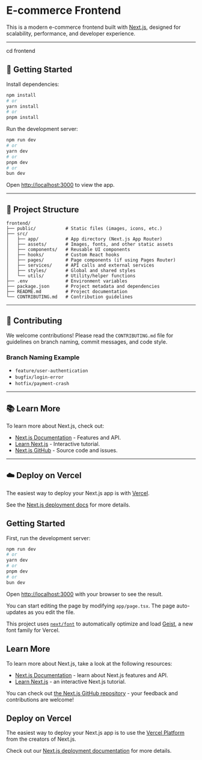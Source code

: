 # E-commerce Frontend

This is a modern e-commerce frontend built with [Next.js](https://nextjs.org), designed for scalability, performance, and developer experience.

---
cd frontend

## 🚀 Getting Started

Install dependencies:


```bash
npm install
# or
yarn install
# or
pnpm install
```

Run the development server:

```bash
npm run dev
# or
yarn dev
# or
pnpm dev
# or
bun dev
```

Open [http://localhost:3000](http://localhost:3000) to view the app.

---

## 📁 Project Structure

```
frontend/
├── public/           # Static files (images, icons, etc.)
├── src/
│   ├── app/          # App directory (Next.js App Router)
│   ├── assets/       # Images, fonts, and other static assets
│   ├── components/   # Reusable UI components
│   ├── hooks/        # Custom React hooks
│   ├── pages/        # Page components (if using Pages Router)
│   ├── services/     # API calls and external services
│   ├── styles/       # Global and shared styles
│   └── utils/        # Utility/helper functions
├── .env              # Environment variables
├── package.json      # Project metadata and dependencies
├── README.md         # Project documentation
└── CONTRIBUTING.md   # Contribution guidelines
```

---

## 🤝 Contributing

We welcome contributions! Please read the `CONTRIBUTING.md` file for guidelines on branch naming, commit messages, and code style.

### Branch Naming Example

- `feature/user-authentication`
- `bugfix/login-error`
- `hotfix/payment-crash`

---

## 📚 Learn More

To learn more about Next.js, check out:

- [Next.js Documentation](https://nextjs.org/docs) - Features and API.
- [Learn Next.js](https://nextjs.org/learn) - Interactive tutorial.
- [Next.js GitHub](https://github.com/vercel/next.js) - Source code and issues.

---

## ☁️ Deploy on Vercel

The easiest way to deploy your Next.js app is with [Vercel](https://vercel.com/new?utm_medium=default-template&filter=next.js&utm_source=create-next-app&utm_campaign=create-next-app-readme).

See the [Next.js deployment docs](https://nextjs.org/docs/app/building-your-application/deploying) for more details.

## Getting Started

First, run the development server:

```bash
npm run dev
# or
yarn dev
# or
pnpm dev
# or
bun dev
```

Open [http://localhost:3000](http://localhost:3000) with your browser to see the result.

You can start editing the page by modifying `app/page.tsx`. The page auto-updates as you edit the file.

This project uses [`next/font`](https://nextjs.org/docs/app/building-your-application/optimizing/fonts) to automatically optimize and load [Geist](https://vercel.com/font), a new font family for Vercel.

## Learn More

To learn more about Next.js, take a look at the following resources:

- [Next.js Documentation](https://nextjs.org/docs) - learn about Next.js features and API.
- [Learn Next.js](https://nextjs.org/learn) - an interactive Next.js tutorial.

You can check out [the Next.js GitHub repository](https://github.com/vercel/next.js) - your feedback and contributions are welcome!

## Deploy on Vercel

The easiest way to deploy your Next.js app is to use the [Vercel Platform](https://vercel.com/new?utm_medium=default-template&filter=next.js&utm_source=create-next-app&utm_campaign=create-next-app-readme) from the creators of Next.js.

Check out our [Next.js deployment documentation](https://nextjs.org/docs/app/building-your-application/deploying) for more details.
